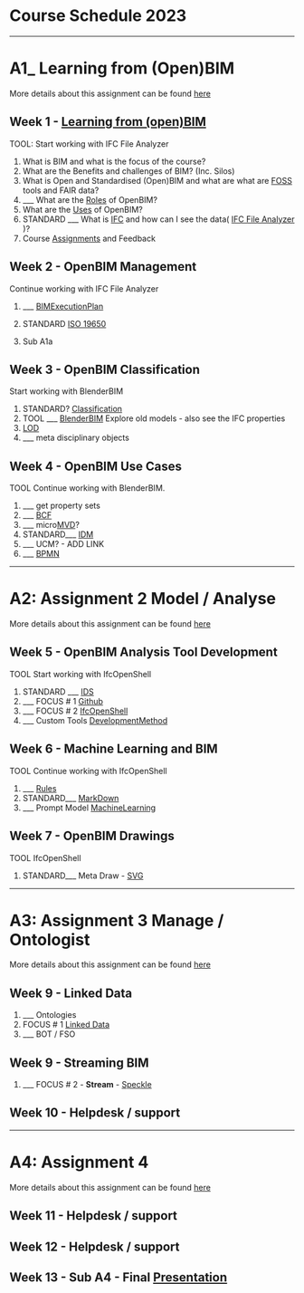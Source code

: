 # Course Schedule  2023
----------------------------------------------------------------
# A1_ Learning from (Open)BIM
More details about this assignment can be found [here](/Assignments/A1)

## Week 1 - [Learning from (open)BIM](/Concepts/Learn_from_BIM)
TOOL: Start working with IFC File Analyzer
1. What is BIM and what is the focus of the course?
1. What are the Benefits and challenges of BIM? (Inc. Silos)
1. What is Open and Standardised (Open)BIM and what are what are [FOSS](/Concepts/SoftwareLicenses) tools and FAIR data?
1. ___ What are the [Roles](/Roles) of OpenBIM?
1. What are the [Uses](/Uses) of OpenBIM?
1. STANDARD ___ What is [IFC](/Concepts/IFC) and how can I see the data( [IFC File Analyzer](/Concepts/IFCFileAnalyzer) )?
1. Course [Assignments](/Assignments) and Feedback
  
## Week 2 - OpenBIM Management
Continue working with IFC File Analyzer
1. ___ [BIMExecutionPlan](/Concepts/BIMExecutionPlan)
1. STANDARD [ISO 19650](/Concepts/ISO19650)

1. Sub A1a

## Week 3 - OpenBIM Classification
Start working with BlenderBIM
1. STANDARD? [Classification](/Concepts/Classification)
1. TOOL ___ [BlenderBIM](/Concepts/BlenderBIM) Explore old models - also see the IFC properties
2. [LOD](/Concepts/LOD)
1. ___ meta disciplinary objects

## Week 4 - OpenBIM Use Cases
TOOL Continue working with BlenderBIM.
1. ___ get property sets
2. ___ [BCF](/Concepts/BCF)
3. ___ micro[MVD](/Concepts/MVD)?
4. STANDARD___ [IDM](/Concepts/IDM)
5. ___ UCM? - ADD LINK
6. ___ [BPMN](/Concepts/BPMN)

----------------------------------------------------------------
# A2: Assignment 2 Model / Analyse
More details about this assignment can be found [here](/Assingnments/A2)

## Week 5 - OpenBIM Analysis Tool Development
TOOL Start working with IfcOpenShell
1. STANDARD ___ [IDS](/Concepts/IDS)
1. ___ FOCUS # 1 [Github](/Concepts/Github)
1. ___ FOCUS # 2 [IfcOpenShell](/Concepts/IfcOpenShell)
1. ___ Custom Tools [DevelopmentMethod](/Concepts/DevelopmentMethod)

## Week 6 - Machine Learning and BIM
TOOL Continue working with IfcOpenShell
1. ___ [Rules](/Concepts/Rules)
1. STANDARD___ [MarkDown](/Concepts/MarkDown)
1. ___ Prompt Model [MachineLearning](/Concepts/MachineLearning)

## Week 7 - OpenBIM Drawings
TOOL IfcOpenShell
1. STANDARD___ Meta Draw - [SVG](/Concepts/SVG)

------------------------------------------------------
# A3: Assignment 3 Manage / Ontologist
More details about this assignment can be found [here](/Assingnments/A3)

## Week 9 - Linked Data
1. ___ Ontologies
1. FOCUS # 1 [Linked Data](/Concepts/LinkedData)
1. ___ BOT / FSO

## Week 9 - Streaming BIM
1. ___ FOCUS # 2 - **Stream** - [Speckle](/Concepts/Speckle)

## Week 10 - Helpdesk / support

------------------------------------------------------

# A4: Assignment 4
More details about this assignment can be found [here](/Assingmments/A4)

## Week 11 - Helpdesk / support

## Week 12 - Helpdesk / support
   
## Week 13 - Sub A4 - Final [Presentation](Concepts/Presentation)

